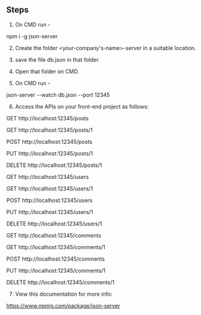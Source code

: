 Steps 
-----

1. On CMD run - 

npm i -g json-server

2. Create the folder <your-company's-name>-server in a suitable location. 

3. save the file db.json in that folder. 

4. Open that folder on CMD. 

5. On CMD run -

json-server --watch db.json --port 12345

6. Access the APIs on your front-end project as follows: 

GET    http://localhost:12345/posts

GET    http://localhost:12345/posts/1

POST   http://localhost:12345/posts

PUT    http://localhost:12345/posts/1

DELETE http://localhost:12345/posts/1

GET    http://localhost:12345/users

GET    http://localhost:12345/users/1

POST   http://localhost:12345/users

PUT    http://localhost:12345/users/1

DELETE http://localhost:12345/users/1

GET    http://localhost:12345/comments

GET    http://localhost:12345/comments/1

POST   http://localhost:12345/comments

PUT    http://localhost:12345/comments/1

DELETE http://localhost:12345/comments/1

7. View this documentation for more info: 

https://www.npmjs.com/package/json-server


